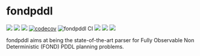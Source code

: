 # fondpddl

[![](https://img.shields.io/pypi/pyversions/pythomata.svg)](https://pypi.python.org/pypi/pythomata)
[![](https://img.shields.io/badge/docs-mkdocs-9cf)](https://www.mkdocs.org/)
[![](https://img.shields.io/badge/status-development-orange.svg)](https://img.shields.io/badge/status-development-orange.svg)
[![codecov](https://codecov.io/gh/whitemech/fondpddl/branch/master/graph/badge.svg?token=FG3ATGP5P5)](https://codecov.io/gh/whitemech/fondpddl)
![fondpddl CI](https://github.com/whitemech/fondpddl/workflows/fondpddl%20CI/badge.svg)
[![](https://img.shields.io/badge/flake8-checked-blueviolet)](https://img.shields.io/badge/flake8-checked-blueviolet)
[![](https://img.shields.io/badge/mypy-checked-blue)](https://img.shields.io/badge/mypy-checked-blue)
[![](https://img.shields.io/badge/license-LGPLv3%2B-blue)](./LICENSE)

fondpddl aims at being the state-of-the-art parser for Fully Observable Non Deterministic (FOND) PDDL planning problems.
